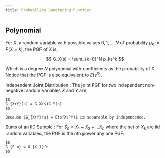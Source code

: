 ```yaml
---
title: Probability Generating Function
---
```


## Polynomial

For $X$, a random variable with possible values $0, 1, \ldots, N$ of probability $p_k := P(X=k)$, the PGF of $X$ is,

$$
G_X(s) = \sum_{k=0}^N p_ks^k
$$

Which is a degree $N$ polynomial with coefficients as the probability of $X$. Notice that the PGF is also equivalent to $E(s^X)$.

Independent Joint Distribution
: The joint PGF for two independent non-negative random variables $X$ and $Y$ are,

	$$
	G_{X+Y}(s) = G_X(s)G_Y(s)
	$$

	Because $G_{X+Y}(s) = E(s^Xs^Y)$ is separable by independence.

Sums of an IID Sample
: For $S_n = X_1 + X_2 + \ldots X_n$ where the set of $X_k$ are iid random variables, the PGF is the $n$th power any one PGF.

	$$
	G_{S_n} = G_{X_1}^n
	$$